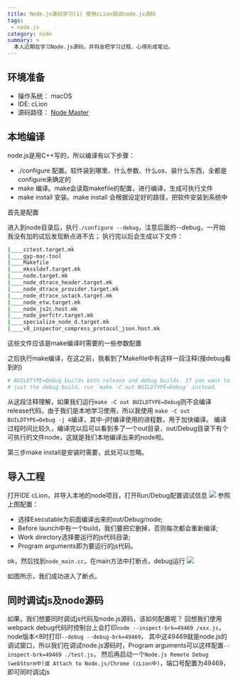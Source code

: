 ```yaml
---
title: Node.js源码学习(1) 使用cLion调试node.js源码
tags: 
 - node.js
category: node
summary: >
  本人近期在学习Node.js源码，并将会把学习过程、心得形成笔记。
---
```


## 环境准备

* 操作系统： macOS
* IDE: cLion
* 源码路径： [Node Master](https://github.com/nodejs/node)

## 本地编译

node.js是用C++写的，所以编译有以下步骤：
* ./configure  配置。软件装到哪里、什么参数、什么os、装什么东西，全都是configure来确定的
* make  编译。make会读取makefile的配置，进行编译，生成可执行文件
* make install  安装。make install 会根据设定好的路径，把软件安装到系统中

首先是配置

进入到node目录后，执行`./configure --debug`，注意后面的--debug，一开始我没有加的试后发现断点进不去；
执行完以后会生成以下文件：
```bash
|____cctest.target.mk
|____gyp-mac-tool
|____Makefile
|____mkssldef.target.mk
|____node.target.mk
|____node_dtrace_header.target.mk
|____node_dtrace_provider.target.mk
|____node_dtrace_ustack.target.mk
|____node_etw.target.mk
|____node_js2c.host.mk
|____node_perfctr.target.mk
|____specialize_node_d.target.mk
|____v8_inspector_compress_protocol_json.host.mk
```
这些文件应该是make编译时需要的一些参数配置

之后执行make编译，在这之前，我看到了Makefile中有这样一段注释(搜debug看到的)
```bash
# BUILDTYPE=Debug builds both release and debug builds. If you want to compile
# just the debug build, run `make -C out BUILDTYPE=Debug` instead.
```
从这段注释理解，如果我们运行`make -C out BUILDTYPE=Debug`则不会编译release代码，由于我们是本地学习使用，所以我使用
`make -C out BUILDTYPE=Debug -j 4`编译，其中-j时编译使用的进程数，用于加快编译。
编译过程时间比较久，编译完以后可以看到多了一个out目录，out/Debug目录下有个可执行的文件node，这就是我们本地编译出来的node啦。

第三步make install是安装时需要，此处可以忽略。

## 导入工程

打开IDE cLion，并导入本地的node项目，打开Run/Debug配置调试信息
<img src="/images/2018-1-15-learnnode1.jpg"/>
参照上图配置：
* 选择Executable为前面编译出来的out/Debug/node;
* Before launch中有一个build，我们要把它删掉，否则每次都会重新编译;
* Work directory选择要运行的js代码目录;
* Program arguments即为要运行的js代码。

ok，然后找到`node_main.cc`，在main方法中打断点，debug运行
<img src="/images/2018-1-15-learnnode2.jpg"/>

如图所示，我们成功进入了断点。

## 同时调试js及node源码

如果，我们想要同时调试js代码及node.js源码，该如何配置呢？
回想我们使用webpack debug代码时控制台上会打印`node --inspect-brk=49469 /xxx.js`，node版本<8时打印`--debug --debug-brk=49469`，
其中这49469就是node.js的调试窗口，所以我们在调试node.js源码时，Program arguments可以这样配置`--inspect-brk=49469 ./test.js`，
然后再启动一个`Node.js Remote Debug (webStorm中)或 Attach to Node.js/Chrome (cLion中)`，端口号配置为49469，即可同时调试js
